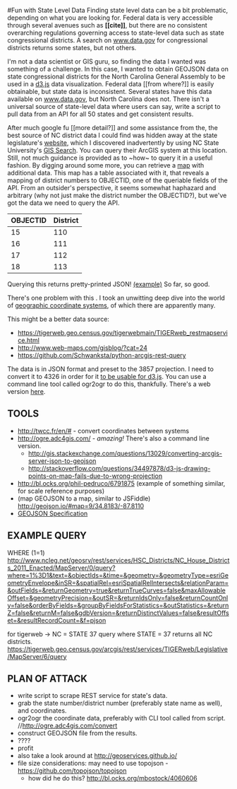 #Fun with State Level Data
Finding state level data can be a bit problematic, depending on what you are looking for.  Federal data is very accessible through several avenues such as **[[cite]]**, but there are no consistent overarching regulations governing access to state-level data such as state congressional districts. A search on www.data.gov for congressional districts returns some states, but not others.  

I'm not a data scientist or GIS guru, so finding the data I wanted was something of a challenge.  In this case, I wanted to obtain GEOJSON data on state congressional districts for the North Carolina General Assembly to be used in a [d3.js](https://d3js.org/) data visualization.  Federal data [[from where?]] is easily obtainable, but state data is inconsistent.  Several states have this data available on www.data.gov, but North Carolina does not.  There isn't a universal source of state-level data where users can say, write a script to pull data from an API for all 50 states and get consistent results.

After much google fu [[more detail?]] and some assistance from the, the best source of NC district data I could find was hidden away at the state legislature's [website](http://www.ncleg.net/geosrv/rest/services/HSC_Districts), which I discovered inadvertently by using NC State University's [GIS Search](https://www.lib.ncsu.edu/gis/index.html).  You can query their ArcGIS system at this location.  Still, not much guidance is provided as to ~how~ to query it in a useful fashion.  By digging around some more, you can retrieve a [map](http://www.arcgis.com/home/webmap/viewer.html?url=http%3A%2F%2Fwww.ncleg.net%2Fgeosrv%2Frest%2Fservices%2FHSC_Districts%2FNC_House_Districts_2011_Enacted%2FFeatureServer%2F0&source=sd) with additional data.  This map has a table associated with it, that reveals a mapping of district numbers to OBJECTID, one of the queriable fields of the API.  From an outsider's perspective, it seems somewhat haphazard and arbitrary (why not just make the district number the OBJECTID?), but we've got the data we need to query the API.

OBJECTID | District
--- | ---
15 | 110
16 | 111
17 | 112
18 | 113


Querying this returns pretty-printed JSON! [(example)](http://www.ncleg.net/geosrv/rest/services/HSC_Districts/NC_House_Districts_2011_Enacted/FeatureServer/0/query?where=&objectIds=3%2C+4&time=&geometry=&geometryType=esriGeometryEnvelope&inSR=&spatialRel=esriSpatialRelIntersects&distance=&units=esriSRUnit_Foot&relationParam=&outFields=&returnGeometry=true&maxAllowableOffset=&geometryPrecision=&outSR=&gdbVersion=&returnDistinctValues=false&returnIdsOnly=false&returnCountOnly=false&returnExtentOnly=false&orderByFields=&groupByFieldsForStatistics=&outStatistics=&returnZ=false&returnM=false&multipatchOption=&resultOffset=&resultRecordCount=&f=pjson)  So far, so good.

There's one problem with this .  I took an unwitting deep dive into the world of [geographic coordinate systems](http://resources.arcgis.com/en/help/main/10.1/003r/pdf/geographic_coordinate_systems.pdf), of which there are apparently many.


This might be a better data source:
- https://tigerweb.geo.census.gov/tigerwebmain/TIGERweb_restmapservice.html
- http://www.web-maps.com/gisblog/?cat=24
- https://github.com/Schwanksta/python-arcgis-rest-query

The data is in JSON format and preset to the 3857 projection.  I need to convert it to 4326 in order for it [to be usable for d3.js](http://stackoverflow.com/questions/34497878/d3-js-drawing-points-on-map-fails-due-to-wrong-projection).  You can use a command line tool called ogr2ogr to do this, thankfully.  There's a web version [here](http://ogre.adc4gis.com/).




## TOOLS
- http://twcc.fr/en/# - convert coordinates between systems
- http://ogre.adc4gis.com/ - *amazing!*  There's also a command line version.
  - http://gis.stackexchange.com/questions/13029/converting-arcgis-server-json-to-geojson
  - http://stackoverflow.com/questions/34497878/d3-js-drawing-points-on-map-fails-due-to-wrong-projection
- http://bl.ocks.org/phil-pedruco/6791875 (example of something similar, for scale reference purposes)
- (map GEOJSON to a map, similar to JSFiddle) http://geojson.io/#map=9/34.8183/-87.8110 
- [GEOJSON Specification](http://geojson.org/geojson-spec.html#introduction)

## EXAMPLE QUERY 
WHERE (1=1)
http://www.ncleg.net/geosrv/rest/services/HSC_Districts/NC_House_Districts_2011_Enacted/MapServer/0/query?where=1%3D1&text=&objectIds=&time=&geometry=&geometryType=esriGeometryEnvelope&inSR=&spatialRel=esriSpatialRelIntersects&relationParam=&outFields=&returnGeometry=true&returnTrueCurves=false&maxAllowableOffset=&geometryPrecision=&outSR=&returnIdsOnly=false&returnCountOnly=false&orderByFields=&groupByFieldsForStatistics=&outStatistics=&returnZ=false&returnM=false&gdbVersion=&returnDistinctValues=false&resultOffset=&resultRecordCount=&f=pjson

for tigerweb -> NC = STATE 37
query where STATE = 37 returns all NC districts.
https://tigerweb.geo.census.gov/arcgis/rest/services/TIGERweb/Legislative/MapServer/6/query

## PLAN OF ATTACK
- write script to scrape REST service for state's data.
- grab the state number/district number (preferably state name as well), and coordinates.
- ogr2ogr the coordinate data, preferably with CLI tool called from script.	//http://ogre.adc4gis.com/convert
- construct GEOJSON file from the results.
- ????
- profit
- also take a look around at http://geoservices.github.io/
- file size considerations: may need to use topojson - https://github.com/topojson/topojson
  - how did he do this? http://bl.ocks.org/mbostock/4060606
